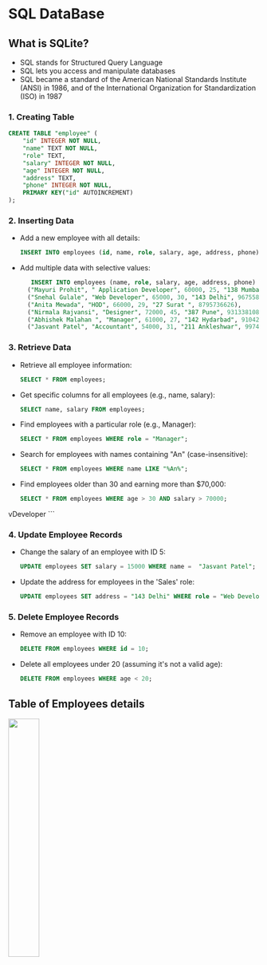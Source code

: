 # SQL DataBase

## What is SQLite?
- SQL stands for Structured Query Language
- SQL lets you access and manipulate databases
- SQL became a standard of the American National Standards Institute (ANSI) in 1986, and of the International Organization for Standardization (ISO) in 1987

### 1. Creating Table

```sql
CREATE TABLE "employee" (
    "id" INTEGER NOT NULL,
    "name" TEXT NOT NULL,
    "role" TEXT,
    "salary" INTEGER NOT NULL,
    "age" INTEGER NOT NULL,
    "address" TEXT,
    "phone" INTEGER NOT NULL,
    PRIMARY KEY("id" AUTOINCREMENT)
);
```
### 2. Inserting Data

- Add a new employee with all details:

  ``` sql
  INSERT INTO employees (id, name, role, salary, age, address, phone) VALUES (1, "Durga Mewada", "Manager", 50000, 20, "910 Surat", 9313381084);
  ```

- Add multiple data with selective values:

  ``` sql
     INSERT INTO employees (name, role, salary, age, address, phone) VALUES 
    ("Mayuri Prohit", " Application Developer", 60000, 25, "138 Mumbai", 9382756937),
    ("Snehal Gulale", "Web Developer", 65000, 30, "143 Delhi", 9675583753),
    ("Anita Mewada", "HOD", 66000, 29, "27 Surat ", 8795736626),
    ("Nirmala Rajvansi", "Designer", 72000, 45, "387 Pune", 9313381084),
    ("Abhishek Malahan ", "Manager", 61000, 27, "142 Hydarbad", 9104294560),
    ("Jasvant Patel", "Accountant", 54000, 31, "211 Ankleshwar", 9974789975);
  ```

### 3. Retrieve Data
  - Retrieve all employee information:

    ``` sql
    SELECT * FROM employees;

    ```
  - Get specific columns for all employees (e.g., name, salary):

    ``` sql
    SELECT name, salary FROM employees;
    ```

  - Find employees with a particular role (e.g., Manager):

    ``` sql
    SELECT * FROM employees WHERE role = "Manager";

    ```

  - Search for employees with names containing "An" (case-insensitive):
    ``` sql
    SELECT * FROM employees WHERE name LIKE "%An%";


    ```

  - Find employees older than 30 and earning more than $70,000:

    ``` sql
    SELECT * FROM employees WHERE age > 30 AND salary > 70000;

vDeveloper
    ```


### 4. Update Employee Records

- Change the salary of an employee with ID 5:
    ```sql
    UPDATE employees SET salary = 15000 WHERE name =  "Jasvant Patel";

    ```
- Update the address for employees in the 'Sales' role:
    ```sql
    UPDATE employees SET address = "143 Delhi" WHERE role = "Web Developer ";

    ```


### 5. Delete Employee Records
    
- Remove an employee with ID 10:
    ```sql
    DELETE FROM employees WHERE id = 10;

    ```

- Delete all employees under 20 (assuming it's not a valid age):
    ```sql
    DELETE FROM employees WHERE age < 20;

    ```

## Table of Employees details 

 <img src = "https://github.com/user-attachments/assets/2b4fad9c-f1c5-4158-8177-0a07ae5c94fc"  height=35% />


  
